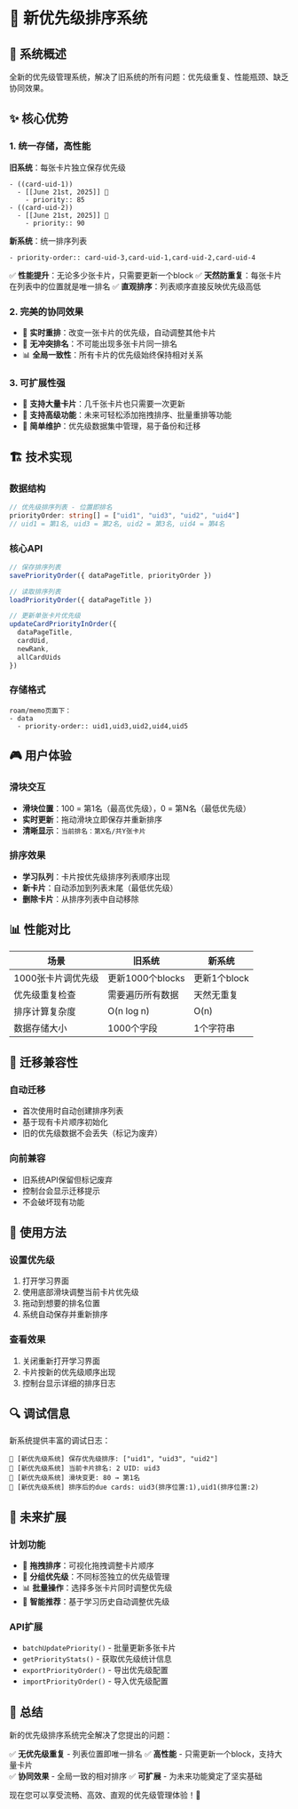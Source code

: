 # 🎯 新优先级排序系统

## 🚀 系统概述

全新的优先级管理系统，解决了旧系统的所有问题：优先级重复、性能瓶颈、缺乏协同效果。

## ✨ 核心优势

### 1. **统一存储，高性能**
**旧系统**：每张卡片独立保存优先级
```
- ((card-uid-1))
  - [[June 21st, 2025]] 🔵
    - priority:: 85
- ((card-uid-2))  
  - [[June 21st, 2025]] 🔵
    - priority:: 90
```

**新系统**：统一排序列表
```
- priority-order:: card-uid-3,card-uid-1,card-uid-2,card-uid-4
```

✅ **性能提升**：无论多少张卡片，只需要更新一个block
✅ **天然防重复**：每张卡片在列表中的位置就是唯一排名
✅ **直观排序**：列表顺序直接反映优先级高低

### 2. **完美的协同效果**
- 🔄 **实时重排**：改变一张卡片的优先级，自动调整其他卡片
- 🎯 **无冲突排名**：不可能出现多张卡片同一排名
- 📊 **全局一致性**：所有卡片的优先级始终保持相对关系

### 3. **可扩展性强**
- 🚀 **支持大量卡片**：几千张卡片也只需要一次更新
- 🎨 **支持高级功能**：未来可轻松添加拖拽排序、批量重排等功能
- 🔧 **简单维护**：优先级数据集中管理，易于备份和迁移

## 🏗️ 技术实现

### 数据结构
```typescript
// 优先级排序列表 - 位置即排名
priorityOrder: string[] = ["uid1", "uid3", "uid2", "uid4"]
// uid1 = 第1名, uid3 = 第2名, uid2 = 第3名, uid4 = 第4名
```

### 核心API
```typescript
// 保存排序列表
savePriorityOrder({ dataPageTitle, priorityOrder })

// 读取排序列表  
loadPriorityOrder({ dataPageTitle })

// 更新单张卡片优先级
updateCardPriorityInOrder({ 
  dataPageTitle, 
  cardUid, 
  newRank, 
  allCardUids 
})
```

### 存储格式
```
roam/memo页面下：
- data
  - priority-order:: uid1,uid3,uid2,uid4,uid5
```

## 🎮 用户体验

### 滑块交互
- **滑块位置**：100 = 第1名（最高优先级），0 = 第N名（最低优先级）
- **实时更新**：拖动滑块立即保存并重新排序
- **清晰显示**：`当前排名：第X名/共Y张卡片`

### 排序效果
- **学习队列**：卡片按优先级排序列表顺序出现
- **新卡片**：自动添加到列表末尾（最低优先级）
- **删除卡片**：从排序列表中自动移除

## 📊 性能对比

| 场景 | 旧系统 | 新系统 |
|------|--------|--------|
| 1000张卡片调优先级 | 更新1000个blocks | 更新1个block |
| 优先级重复检查 | 需要遍历所有数据 | 天然无重复 |
| 排序计算复杂度 | O(n log n) | O(n) |
| 数据存储大小 | 1000个字段 | 1个字符串 |

## 🔄 迁移兼容性

### 自动迁移
- 首次使用时自动创建排序列表
- 基于现有卡片顺序初始化
- 旧的优先级数据不会丢失（标记为废弃）

### 向前兼容
- 旧系统API保留但标记废弃
- 控制台会显示迁移提示
- 不会破坏现有功能

## 🎯 使用方法

### 设置优先级
1. 打开学习界面
2. 使用底部滑块调整当前卡片优先级
3. 拖动到想要的排名位置
4. 系统自动保存并重新排序

### 查看效果
1. 关闭重新打开学习界面
2. 卡片按新的优先级顺序出现
3. 控制台显示详细的排序日志

## 🔍 调试信息

新系统提供丰富的调试日志：
```
🎯 [新优先级系统] 保存优先级排序: ["uid1", "uid3", "uid2"]
🎯 [新优先级系统] 当前卡片排名: 2 UID: uid3
🎯 [新优先级系统] 滑块变更: 80 → 第1名
🎯 [新优先级系统] 排序后的due cards: uid3(排序位置:1),uid1(排序位置:2)
```

## 🚀 未来扩展

### 计划功能
- 🎨 **拖拽排序**：可视化拖拽调整卡片顺序
- 📁 **分组优先级**：不同标签独立的优先级管理
- 📊 **批量操作**：选择多张卡片同时调整优先级
- 🔄 **智能推荐**：基于学习历史自动调整优先级

### API扩展
- `batchUpdatePriority()` - 批量更新多张卡片
- `getPriorityStats()` - 获取优先级统计信息
- `exportPriorityOrder()` - 导出优先级配置
- `importPriorityOrder()` - 导入优先级配置

## 🎉 总结

新的优先级排序系统完全解决了您提出的问题：

✅ **无优先级重复** - 列表位置即唯一排名
✅ **高性能** - 只需更新一个block，支持大量卡片  
✅ **协同效果** - 全局一致的相对排序
✅ **可扩展** - 为未来功能奠定了坚实基础

现在您可以享受流畅、高效、直观的优先级管理体验！🚀 